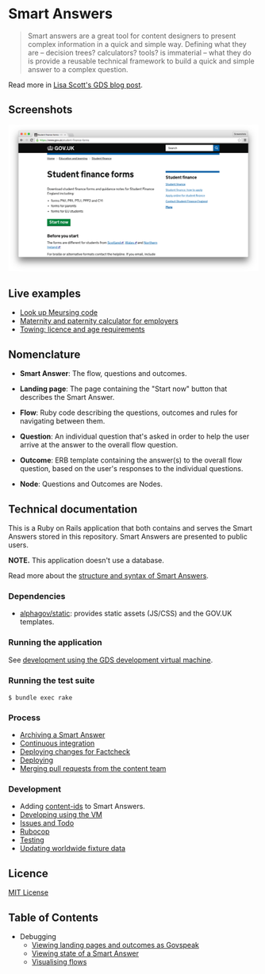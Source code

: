 # Smart Answers

> Smart answers are a great tool for content designers to present complex information in a quick and simple way. Defining what they are – decision trees? calculators? tools? is immaterial – what they do is provide a reusable technical framework to build a quick and simple answer to a complex question.

Read more in [Lisa Scott's GDS blog post](https://gds.blog.gov.uk/2012/02/16/smart-answers-are-smart/).

## Screenshots

![Student Finance Forms screenshot](./doc/assets/govuk-student-finance-forms.png)

## Live examples

* [Look up Meursing code](https://www.gov.uk/additional-commodity-code)
* [Maternity and paternity calculator for employers](https://www.gov.uk/maternity-paternity-calculator)
* [Towing: licence and age requirements](https://www.gov.uk/towing-rules)

## Nomenclature

* **Smart Answer**: The flow, questions and outcomes.

* **Landing page**: The page containing the "Start now" button that describes the Smart Answer.

* **Flow**: Ruby code describing the questions, outcomes and rules for navigating between them.

* **Question**: An individual question that's asked in order to help the user arrive at the answer to the overall flow question.

* **Outcome**: ERB template containing the answer(s) to the overall flow question, based on the user's responses to the individual questions.

* **Node**: Questions and Outcomes are Nodes.

## Technical documentation

This is a Ruby on Rails application that both contains and serves the Smart Answers stored in this repository. Smart Answers are presented to public users.

**NOTE.** This application doesn't use a database.

Read more about the [structure and syntax of Smart Answers](doc/smart-answers-flows.md).

### Dependencies

* [alphagov/static](https://github.com/alphagov/static): provides static assets (JS/CSS) and the GOV.UK templates.

### Running the application

See [development using the GDS development virtual machine](developing-using-vm.md).

### Running the test suite

    $ bundle exec rake

### Process

* [Archiving a Smart Answer](doc/archiving.md)
* [Continuous integration](doc/continuous-integration.md)
* [Deploying changes for Factcheck](doc/factcheck.md)
* [Deploying](doc/deploying.md)
* [Merging pull requests from the content team](doc/merging-content-prs.md)

### Development

* Adding [content-ids](doc/content-ids.md) to Smart Answers.
* [Developing using the VM](doc/developing-using-vm.md)
* [Issues and Todo](https://github.com/alphagov/smart-answers/issues)
* [Rubocop](doc/rubocop.md)
* [Testing](doc/testing.md)
* [Updating worldwide fixture data](doc/updating-worldwide-fixture-data.md)

## Licence

[MIT License](./LICENSE.md)

## Table of Contents

* Debugging
  * [Viewing landing pages and outcomes as Govspeak](doc/viewing-templates-as-govspeak.md)
  * [Viewing state of a Smart Answer](doc/viewing-state.md)
  * [Visualising flows](doc/visualising-flows.md)
